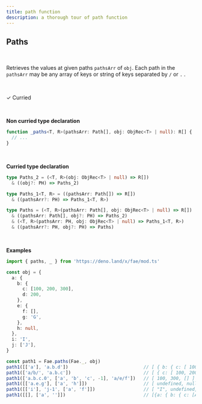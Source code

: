 ```yaml
---
title: path function
description: a thorough tour of path function
---
```


## Paths
<br>

Retrieves the values at given paths `pathsArr` of `obj`. Each path in the `pathsArr` may be any array of keys or string of keys separated by `/` or `.` .

<br>

&check; Curried

<br>
<!---
&#10539; Not curred
-->

**Non curried type declaration**
```typescript
function _paths<T, R>(pathsArr: Path[], obj: ObjRec<T> | null): R[] {
  // ...
}
```
<br>

**Curried type declaration**

```typescript
type Paths_2 = (<T, R>(obj: ObjRec<T> | null) => R[])
  & ((obj?: PH) => Paths_2)

type Paths_1<T, R> = ((pathsArr: Path[]) => R[])
  & ((pathsArr?: PH) => Paths_1<T, R>)

type Paths = (<T, R>(pathsArr: Path[], obj: ObjRec<T> | null) => R[])
  & ((pathsArr: Path[], obj?: PH) => Paths_2)
  & (<T, R>(pathsArr: PH, obj: ObjRec<T> | null) => Paths_1<T, R>)
  & ((pathsArr?: PH, obj?: PH) => Paths)
```
<br>

**Examples**
```typescript
import { paths, _ } from 'https://deno.land/x/fae/mod.ts'

const obj = {
  a: {
    b: {
      c: [100, 200, 300],
      d: 200,
    },
    e: {
      f: [],
      g: 'G',
    },
    h: null,
  },
  i: 'I',
  j: ['J'],
}

const path1 = Fae.paths(Fae._, obj)
path1([['a'], 'a.b.d'])                            // [ { b: { c: [ 100, 200, 300 ], d: 200 }, e: { f: [], g: 'G' }, h: null }, 200 ]
path1(['a/b/', 'a.b.c'])                           // [ { c: [ 100, 200, 300 ], d: 200 }, [ 100, 200, 300 ] ]
path1(['a.b.c.0', ['a', 'b', 'c', -1], 'a/e/f'])   // [ 100, 300, [] ]
path1([['a.e.g'], ['a', 'h']])                     // [ undefined, null ]
path1([['i'], 'j-1', ['a', 'f']])                  // [ "I", undefined, undefined ]
path1([[], ['a', '']])                             // [{a: { b: { c: [Array], d: 200 }, e: { f: [Array], g: 'G' }, h: null }, i: 'I', j: [ 'J' ]}, undefined]
```

